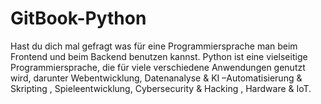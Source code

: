 # GitBook-Python

Hast du dich mal gefragt was für eine Programmiersprache man beim Frontend und beim Backend benutzen kannst. Python ist eine vielseitige Programmiersprache, die für viele verschiedene Anwendungen genutzt wird, darunter Webentwicklung, Datenanalyse & KI –Automatisierung & Skripting , Spieleentwicklung, Cybersecurity & Hacking , Hardware & IoT.
